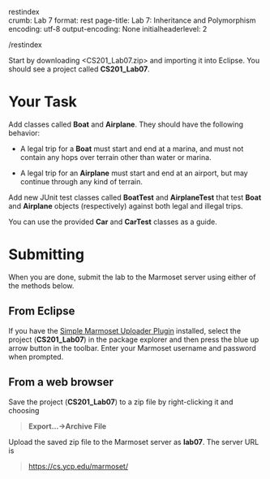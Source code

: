 restindex  
crumb: Lab 7 format: rest page-title: Lab 7: Inheritance and Polymorphism encoding: utf-8 output-encoding: None initialheaderlevel: 2

/restindex

Start by downloading <CS201_Lab07.zip> and importing it into Eclipse. You should see a project called **CS201\_Lab07**.

Your Task
=========

Add classes called **Boat** and **Airplane**. They should have the following behavior:

-   A legal trip for a **Boat** must start and end at a marina, and must not contain any hops over terrain other than water or marina.

-   A legal trip for an **Airplane** must start and end at an airport, but may continue through any kind of terrain.

Add new JUnit test classes called **BoatTest** and **AirplaneTest** that test **Boat** and **Airplane** objects (respectively) against both legal and illegal trips.

You can use the provided **Car** and **CarTest** classes as a guide.

Submitting
==========

When you are done, submit the lab to the Marmoset server using either of the methods below.

From Eclipse
------------

If you have the [Simple Marmoset Uploader Plugin](../resources.html) installed, select the project (**CS201\_Lab07**) in the package explorer and then press the blue up arrow button in the toolbar. Enter your Marmoset username and password when prompted.

From a web browser
------------------

Save the project (**CS201\_Lab07**) to a zip file by right-clicking it and choosing

> **Export...-\>Archive File**

Upload the saved zip file to the Marmoset server as **lab07**. The server URL is

> <https://cs.ycp.edu/marmoset/>
